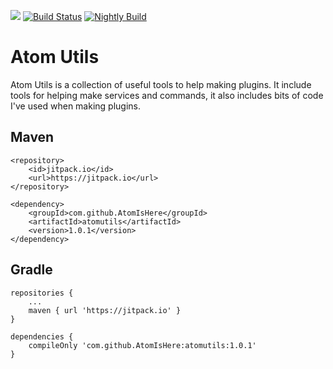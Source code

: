 [![](https://jitci.com/gh/AtomIsHere/atomutils/svg)](https://jitci.com/gh/AtomIsHere/atomutils) [![Build Status](https://travis-ci.org/AtomIsHere/atomutils.svg?branch=master)](https://travis-ci.org/AtomIsHere/atomutils) [![Nightly Build](https://ci.appveyor.com/api/projects/status/lix3r1pv1fo2ypyt/branch/master?svg=true)](https://ci.appveyor.com/project/AtomIsHere/atomutils/branch/master)


# Atom Utils
   <p>Atom Utils is a collection of useful tools to help making plugins. It include tools for helping make services and
   commands, it also includes bits of code I've used when making plugins.</p>

## Maven
    <repository>
        <id>jitpack.io</id>
        <url>https://jitpack.io</url>
    </repository>
    
    <dependency>
        <groupId>com.github.AtomIsHere</groupId>
        <artifactId>atomutils</artifactId>
        <version>1.0.1</version>
    </dependency>
    
## Gradle
    repositories {
        ...
        maven { url 'https://jitpack.io' }
    }
    
    dependencies {
        compileOnly 'com.github.AtomIsHere:atomutils:1.0.1'
    }
